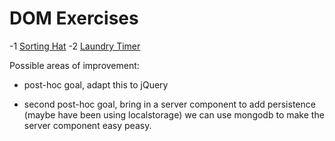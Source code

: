 # DOM Exercises

-1 [Sorting Hat](sorting_hat.md)
-2 [Laundry Timer](laundry_timer.md)


Possible areas of improvement:
- post-hoc goal, adapt this to jQuery

- second post-hoc goal, bring in a server component to add persistence (maybe have been using localstorage) we can use mongodb to make the server component easy peasy.
